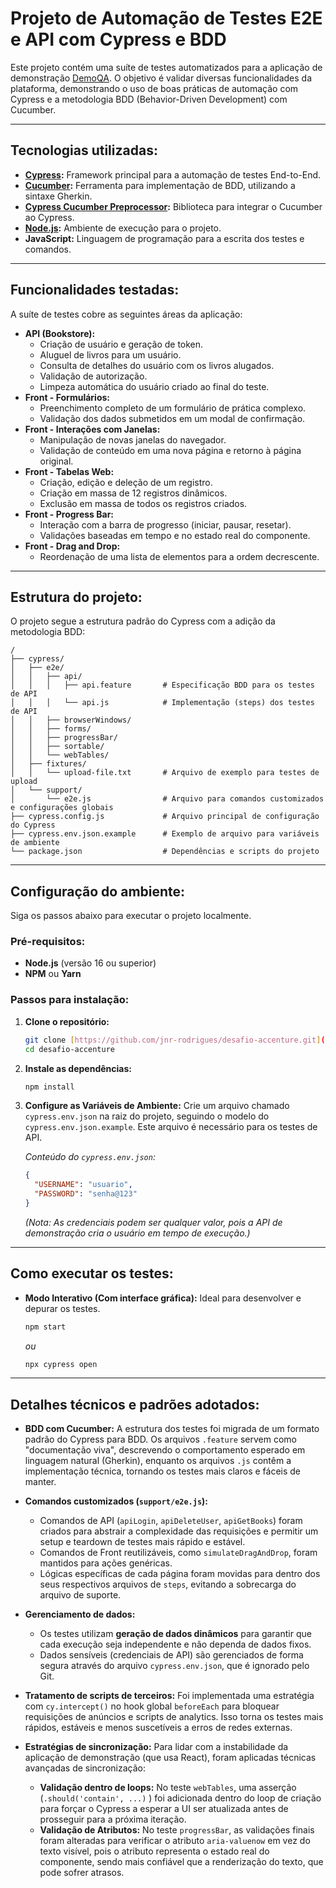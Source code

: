 # Projeto de Automação de Testes E2E e API com Cypress e BDD

Este projeto contém uma suíte de testes automatizados para a aplicação de demonstração [DemoQA](https://demoqa.com/). O objetivo é validar diversas funcionalidades da plataforma, demonstrando o uso de boas práticas de automação com Cypress e a metodologia BDD (Behavior-Driven Development) com Cucumber.

---

## Tecnologias utilizadas:

- **[Cypress](https://www.cypress.io/):** Framework principal para a automação de testes End-to-End.
- **[Cucumber](https://cucumber.io/):** Ferramenta para implementação de BDD, utilizando a sintaxe Gherkin.
- **[Cypress Cucumber Preprocessor](https://github.com/badeball/cypress-cucumber-preprocessor):** Biblioteca para integrar o Cucumber ao Cypress.
- **[Node.js](https://nodejs.org/):** Ambiente de execução para o projeto.
- **JavaScript:** Linguagem de programação para a escrita dos testes e comandos.

---

## Funcionalidades testadas:

A suíte de testes cobre as seguintes áreas da aplicação:

- **API (Bookstore):**
  - Criação de usuário e geração de token.
  - Aluguel de livros para um usuário.
  - Consulta de detalhes do usuário com os livros alugados.
  - Validação de autorização.
  - Limpeza automática do usuário criado ao final do teste.
- **Front - Formulários:**
  - Preenchimento completo de um formulário de prática complexo.
  - Validação dos dados submetidos em um modal de confirmação.
- **Front - Interações com Janelas:**
  - Manipulação de novas janelas do navegador.
  - Validação de conteúdo em uma nova página e retorno à página original.
- **Front - Tabelas Web:**
  - Criação, edição e deleção de um registro.
  - Criação em massa de 12 registros dinâmicos.
  - Exclusão em massa de todos os registros criados.
- **Front - Progress Bar:**
  - Interação com a barra de progresso (iniciar, pausar, resetar).
  - Validações baseadas em tempo e no estado real do componente.
- **Front - Drag and Drop:**
  - Reordenação de uma lista de elementos para a ordem decrescente.

---

## Estrutura do projeto:

O projeto segue a estrutura padrão do Cypress com a adição da metodologia BDD:

```
/
├── cypress/
│   ├── e2e/
│   │   ├── api/
│   │   │   ├── api.feature       # Especificação BDD para os testes de API
│   │   │   └── api.js            # Implementação (steps) dos testes de API
│   │   ├── browserWindows/
│   │   ├── forms/
│   │   ├── progressBar/
│   │   ├── sortable/
│   │   └── webTables/
│   ├── fixtures/
│   │   └── upload-file.txt       # Arquivo de exemplo para testes de upload
│   └── support/
│       └── e2e.js                # Arquivo para comandos customizados e configurações globais
├── cypress.config.js             # Arquivo principal de configuração do Cypress
├── cypress.env.json.example      # Exemplo de arquivo para variáveis de ambiente
└── package.json                  # Dependências e scripts do projeto
```

---

## Configuração do ambiente:

Siga os passos abaixo para executar o projeto localmente.

### **Pré-requisitos:**

- **Node.js** (versão 16 ou superior)
- **NPM** ou **Yarn**

### **Passos para instalação:**

1.  **Clone o repositório:**

    ```bash
    git clone [https://github.com/jnr-rodrigues/desafio-accenture.git](https://github.com/jnr-rodrigues/desafio-accenture.git)
    cd desafio-accenture
    ```

2.  **Instale as dependências:**

    ```bash
    npm install
    ```

3.  **Configure as Variáveis de Ambiente:**
    Crie um arquivo chamado `cypress.env.json` na raiz do projeto, seguindo o modelo do `cypress.env.json.example`. Este arquivo é necessário para os testes de API.

    _Conteúdo do `cypress.env.json`:_

    ```json
    {
      "USERNAME": "usuario",
      "PASSWORD": "senha@123"
    }
    ```

    _(Nota: As credenciais podem ser qualquer valor, pois a API de demonstração cria o usuário em tempo de execução.)_

---

## Como executar os testes:

- **Modo Interativo (Com interface gráfica):**
  Ideal para desenvolver e depurar os testes.
  ```bash
  npm start
  ```
  _ou_
  ```bash
  npx cypress open
  ```

---

## Detalhes técnicos e padrões adotados:

- **BDD com Cucumber:** A estrutura dos testes foi migrada de um formato padrão do Cypress para BDD. Os arquivos `.feature` servem como "documentação viva", descrevendo o comportamento esperado em linguagem natural (Gherkin), enquanto os arquivos `.js` contêm a implementação técnica, tornando os testes mais claros e fáceis de manter.

- **Comandos customizados (`support/e2e.js`):**

  - Comandos de API (`apiLogin`, `apiDeleteUser`, `apiGetBooks`) foram criados para abstrair a complexidade das requisições e permitir um setup e teardown de testes mais rápido e estável.
  - Comandos de Front reutilizáveis, como `simulateDragAndDrop`, foram mantidos para ações genéricas.
  - Lógicas específicas de cada página foram movidas para dentro dos seus respectivos arquivos de `steps`, evitando a sobrecarga do arquivo de suporte.

- **Gerenciamento de dados:**

  - Os testes utilizam **geração de dados dinâmicos** para garantir que cada execução seja independente e não dependa de dados fixos.
  - Dados sensíveis (credenciais de API) são gerenciados de forma segura através do arquivo `cypress.env.json`, que é ignorado pelo Git.

- **Tratamento de scripts de terceiros:** Foi implementada uma estratégia com `cy.intercept()` no hook global `beforeEach` para bloquear requisições de anúncios e scripts de analytics. Isso torna os testes mais rápidos, estáveis e menos suscetíveis a erros de redes externas.

- **Estratégias de sincronização:** Para lidar com a instabilidade da aplicação de demonstração (que usa React), foram aplicadas técnicas avançadas de sincronização:
  - **Validação dentro de loops:** No teste `webTables`, uma asserção (`.should('contain', ...)` ) foi adicionada dentro do loop de criação para forçar o Cypress a esperar a UI ser atualizada antes de prosseguir para a próxima iteração.
  - **Validação de Atributos:** No teste `progressBar`, as validações finais foram alteradas para verificar o atributo `aria-valuenow` em vez do texto visível, pois o atributo representa o estado real do componente, sendo mais confiável que a renderização do texto, que pode sofrer atrasos.
